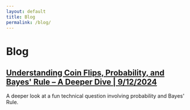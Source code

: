 ```yaml
---
layout: default
title: Blog
permalink: /blog/
---
```


# Blog

## [Understanding Coin Flips, Probability, and Bayes' Rule – A Deeper Dive | 9/12/2024](/blog/blog1/)
A deeper look at a fun technical question involving probability and Bayes' Rule.